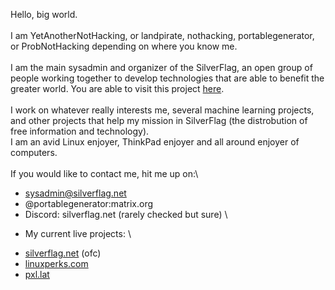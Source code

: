 Hello, big world.\
\
I am YetAnotherNotHacking, or landpirate, nothacking, portablegenerator, or ProbNotHacking depending on where you know me.\
\
I am the main sysadmin and organizer of the SilverFlag, an open group of people working together to develop technologies that are able to benefit the greater world. You are able to visit this project [here](https://silverflag.net).\
\
I work on whatever really interests me, several machine learning projects, and other projects that help my mission in SilverFlag (the distrobution of free information and technology).\
I am an avid Linux enjoyer, ThinkPad enjoyer and all around enjoyer of computers.\
\
If you would like to contact me, hit me up on:\
 + sysadmin@silverflag.net
 + @portablegenerator:matrix.org
 + Discord: silverflag.net (rarely checked but sure)
\
 - My current live projects: \ 
 + [silverflag.net](https://silverflag.net/) (ofc) 
 + [linuxperks.com](https://linuxperks.com/) 
 + [pxl.lat](https://pxl.lat/)
